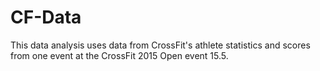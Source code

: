 # CF-Data
This data analysis uses data from CrossFit's athlete statistics and scores from one event at the CrossFit 2015 Open event 15.5.

